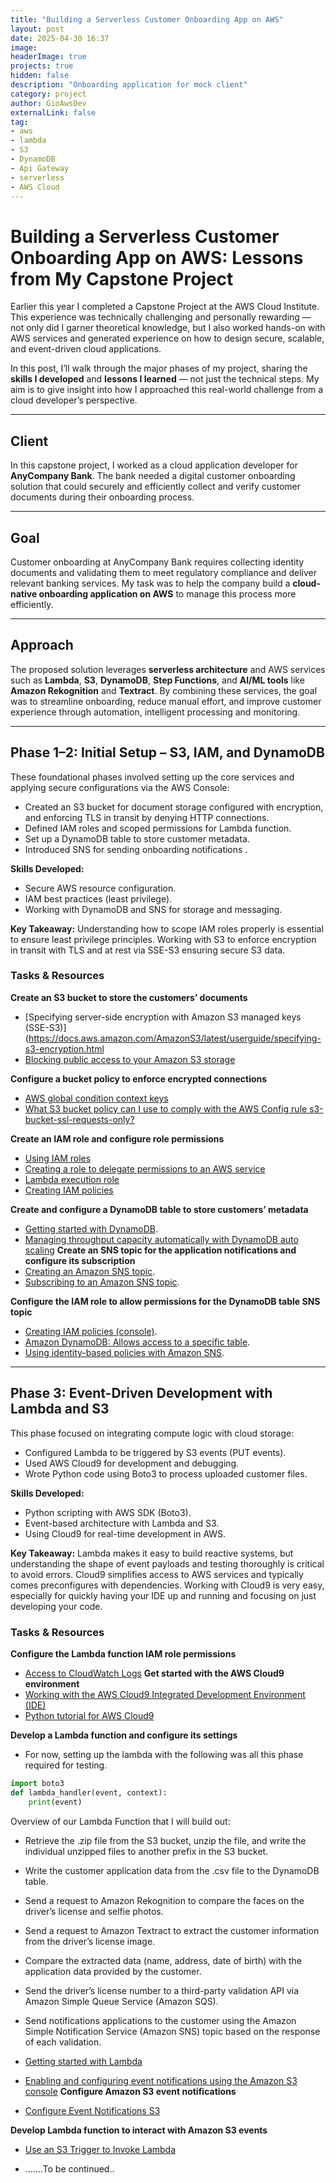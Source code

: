 ```yaml
---
title: "Building a Serverless Customer Onboarding App on AWS"
layout: post
date: 2025-04-30 16:37
image: 
headerImage: true
projects: true
hidden: false
description: "Onboarding application for mock client"
category: project
author: GioAwsDev
externalLink: false
tag:
- aws
- lambda
- S3
- DynamoDB
- Api Gateway
- serverless
- AWS Cloud
---
```


# Building a Serverless Customer Onboarding App on AWS: Lessons from My Capstone Project

Earlier this year I completed a Capstone Project at the AWS Cloud Institute. This experience was technically challenging and personally rewarding — not only did I garner theoretical knowledge, but I also worked hands-on with AWS services and generated experience on how to design secure, scalable, and event-driven cloud applications.

In this post, I’ll walk through the major phases of my project, sharing the **skills I developed** and **lessons I learned** — not just the technical steps. My aim is to give insight into how I approached this real-world challenge from a cloud developer’s perspective.

---
## Client

In this capstone project, I worked as a cloud application developer for **AnyCompany Bank**. The bank needed a digital customer onboarding solution that could securely and efficiently collect and verify customer documents during their onboarding process.

---
## Goal

Customer onboarding at AnyCompany Bank requires collecting identity documents and validating them to meet regulatory compliance and deliver relevant banking services. My task was to help the company build a **cloud-native onboarding application on AWS** to manage this process more efficiently.

---
## Approach

The proposed solution leverages **serverless architecture** and AWS services such as **Lambda**, **S3**, **DynamoDB**, **Step Functions**, and **AI/ML tools** like **Amazon Rekognition** and **Textract**. By combining these services, the goal was to streamline onboarding, reduce manual effort, and improve customer experience through automation, intelligent processing and monitoring.

---
## Phase 1–2: Initial Setup – S3, IAM, and DynamoDB

These foundational phases involved setting up the core services and applying secure configurations via the AWS Console:

- Created an S3 bucket for document storage configured with encryption, and enforcing TLS in transit by denying HTTP connections.
- Defined IAM roles and scoped permissions for Lambda function.
- Set up a DynamoDB table to store customer metadata.
- Introduced SNS for sending onboarding notifications .

**Skills Developed:**
- Secure AWS resource configuration.
- IAM best practices (least privilege).
- Working with DynamoDB and SNS for storage and messaging.

**Key Takeaway:** Understanding how to scope IAM roles properly is essential to ensure least privilege principles.  Working with S3 to enforce encryption in transit with TLS and at rest via SSE-S3 ensuring secure S3 data.

### Tasks & Resources

**Create an S3 bucket to store the customers’ documents**
- [Specifying server-side encryption with Amazon S3 managed keys (SSE-S3)](https://docs.aws.amazon.com/AmazonS3/latest/userguide/specifying-s3-encryption.html
- [Blocking public access to your Amazon S3 storage](https://docs.aws.amazon.com/AmazonS3/latest/userguide/access-control-block-public-access.html?icmpid=docs_amazons3_console)

**Configure a bucket policy to enforce encrypted connections**
- [AWS global condition context keys](https://docs.aws.amazon.com/IAM/latest/UserGuide/reference_policies_condition-keys.html)
- [What S3 bucket policy can I use to comply with the AWS Config rule s3-bucket-ssl-requests-only?](https://repost.aws/knowledge-center/s3-bucket-policy-for-config-rule)

**Create an IAM role and configure role permissions**
- [Using IAM roles](https://docs.aws.amazon.com/IAM/latest/UserGuide/id_roles_use.html)
- [Creating a role to delegate permissions to an AWS service](https://docs.aws.amazon.com/IAM/latest/UserGuide/id_roles_create_for-service.html)
- [Lambda execution role](https://docs.aws.amazon.com/lambda/latest/dg/lambda-intro-execution-role.html)
- [Creating IAM policies](https://docs.aws.amazon.com/IAM/latest/UserGuide/access_policies_create.html)

**Create and configure a DynamoDB table to store customers’ metadata**
 - [Getting started with DynamoDB](https://docs.aws.amazon.com/amazondynamodb/latest/developerguide/GettingStartedDynamoDB.html).
- [Managing throughput capacity automatically with DynamoDB auto scaling](https://docs.aws.amazon.com/amazondynamodb/latest/developerguide/AutoScaling.html)
**Create an SNS topic for the application notifications and configure its subscription**
- [Creating an Amazon SNS topic](https://docs.aws.amazon.com/sns/latest/dg/sns-create-topic.html).
- [Subscribing to an Amazon SNS topic](https://docs.aws.amazon.com/sns/latest/dg/sns-create-subscribe-endpoint-to-topic.html).

**Configure the IAM role to allow permissions for the DynamoDB table SNS topic**
- [Creating IAM policies (console)](https://docs.aws.amazon.com/IAM/latest/UserGuide/access_policies_create-console.html).
- [Amazon DynamoDB: Allows access to a specific table](https://docs.aws.amazon.com/IAM/latest/UserGuide/reference_policies_examples_dynamodb_specific-table.html).
- [Using identity-based policies with Amazon SNS](https://docs.aws.amazon.com/sns/latest/dg/sns-using-identity-based-policies.html).


---
## Phase 3: Event-Driven Development with Lambda and S3

This phase focused on integrating compute logic with cloud storage:

- Configured Lambda to be triggered by S3 events (PUT events).
- Used AWS Cloud9 for development and debugging.
- Wrote Python code using Boto3 to process uploaded customer files.

**Skills Developed:**
- Python scripting with AWS SDK (Boto3).
- Event-based architecture with Lambda and S3.
- Using Cloud9 for real-time development in AWS.

**Key Takeaway:** Lambda makes it easy to build reactive systems, but understanding the shape of event payloads and testing thoroughly is critical to avoid errors.  Cloud9 simplifies access to AWS services and typically comes preconfigures with dependencies.  Working with Cloud9 is very easy, especially for quickly having your IDE up and running and focusing on just developing your code. 

### Tasks & Resources

**Configure the Lambda function IAM role permissions**
- [Access to CloudWatch Logs](https://docs.aws.amazon.com/lambda/latest/operatorguide/access-logs.html)
**Get started with the AWS Cloud9 environment**
- [Working with the AWS Cloud9 Integrated Development Environment (IDE)](https://docs.aws.amazon.com/cloud9/latest/user-guide/ide.html)
- [Python tutorial for AWS Cloud9](https://docs.aws.amazon.com/cloud9/latest/user-guide/sample-python.html)

**Develop a Lambda function and configure its settings**
- For now, setting up the lambda with the following was all this phase required for testing.
```python
import boto3
def lambda_handler(event, context):
	print(event)
```

Overview of our Lambda Function that I will build out:
- Retrieve the .zip file from the S3 bucket, unzip the file, and write the individual unzipped files to another prefix in the S3 bucket.
- Write the customer application data from the .csv file to the DynamoDB table.
- Send a request to Amazon Rekognition to compare the faces on the driver’s license and selfie photos.
- Send a request to Amazon Textract to extract the customer information from the driver’s license image.
- Compare the extracted data (name, address, date of birth) with the application data provided by the customer.
- Send the driver’s license number to a third-party validation API via Amazon Simple Queue Service (Amazon SQS).
- Send notifications applications to the customer using the Amazon Simple Notification Service (Amazon SNS) topic based on the response of each validation.

- [Getting started with Lambda](https://docs.aws.amazon.com/lambda/latest/dg/getting-started.html)
- [Enabling and configuring event notifications using the Amazon S3 console](https://docs.aws.amazon.com/AmazonS3/latest/userguide/enable-event-notifications.html)
**Configure Amazon S3 event notifications**
- [Configure Event Notifications S3](https://docs.aws.amazon.com/AmazonS3/latest/userguide/enable-event-notifications.html)

**Develop Lambda function to interact with Amazon S3 events**
- [Use an S3 Trigger to Invoke Lambda](https://docs.aws.amazon.com/lambda/latest/dg/with-s3-example.html)

- .......To be continued..

